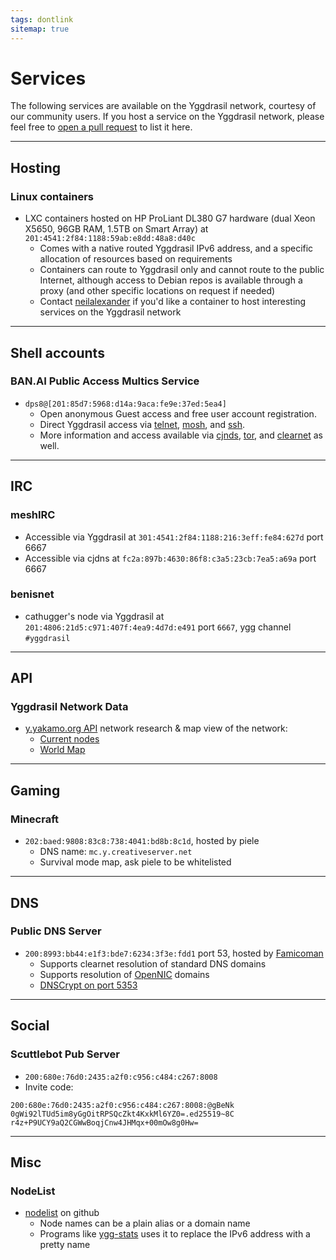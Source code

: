 ```yaml
---
tags: dontlink
sitemap: true
---
```


# Services

The following services are available on the Yggdrasil network, courtesy of our community users. If you host a service on the Yggdrasil network, please feel free to [open a pull request](https://github.com/yggdrasil-network/yggdrasil-network.github.io/edit/master/services.md) to list it here.

----

## Hosting

### Linux containers

- LXC containers hosted on HP ProLiant DL380 G7 hardware (dual Xeon X5650, 96GB RAM, 1.5TB on Smart Array) at `201:4541:2f84:1188:59ab:e8dd:48a8:d40c`
  - Comes with a native routed Yggdrasil IPv6 address, and a specific allocation of resources based on requirements
  - Containers can route to Yggdrasil only and cannot route to the public Internet, although access to Debian repos is available through a proxy (and other specific locations on request if needed)
  - Contact [neilalexander](https://matrix.to/#/@neilalexander:matrix.org) if you'd like a container to host interesting services on the Yggdrasil network

----

## Shell accounts

### BAN.AI Public Access Multics Service

 - `dps8@[201:85d7:5968:d14a:9aca:fe9e:37ed:5ea4]`
   - Open anonymous Guest access and free user account registration.
   - Direct Yggdrasil access via [telnet](telnet://[201:85d7:5968:d14a:9aca:fe9e:37ed:5ea4]), [mosh](mosh://[201:85d7:5968:d14a:9aca:fe9e:37ed:5ea4]), and [ssh](ssh://[201:85d7:5968:d14a:9aca:fe9e:37ed:5ea4]).
   - More information and access available via [cjnds](http://[fc18:cd5:92ad:5ed6:9960:ad6f:d723:b971]/multics), [tor](http://stopaiepslgjzczi.onion/multics), and [clearnet](https://ban.ai/multics) as well.

----

## IRC

### meshIRC

- Accessible via Yggdrasil at `301:4541:2f84:1188:216:3eff:fe84:627d` port 6667
- Accessible via cjdns at `fc2a:897b:4630:86f8:c3a5:23cb:7ea5:a69a` port 6667

### benisnet

- cathugger's node via Yggdrasil at `201:4806:21d5:c971:407f:4ea9:4d7d:e491` port `6667`, ygg channel `#yggdrasil`
  
----

## API

### Yggdrasil Network Data

- [y.yakamo.org API](http://y.yakamo.org:3000/) network research & map view of the network:
  - [Current nodes](http://[301:4541:2f84:1188:216:3eff:feb6:65a3]:3000/current)
  - [World Map](http://[301:4541:2f84:1188:216:3eff:feb6:65a3]:3000/static/map.png)

----

## Gaming

### Minecraft
  - `202:baed:9808:83c8:738:4041:bd8b:8c1d`, hosted by piele
    - DNS name: `mc.y.creativeserver.net`
    - Survival mode map, ask piele to be whitelisted

----

## DNS

### Public DNS Server
  - `200:8993:bb44:e1f3:bde7:6234:3f3e:fdd1` port 53, hosted by [Famicoman](https://phillymesh.net)
    - Supports clearnet resolution of standard DNS domains
    - Supports resolution of [OpenNIC](https://www.opennic.org/) domains
	- [DNSCrypt on port 5353](https://servers.opennicproject.org/edit.php?srv=ns7.nh.nl.dns.opennic.glue)

----

## Social

### Scuttlebot Pub Server
  - `200:680e:76d0:2435:a2f0:c956:c484:c267:8008`
  - Invite code:
```
200:680e:76d0:2435:a2f0:c956:c484:c267:8008:@gBeNk
0gWi92lTUd5im8yGgOitRPSQcZkt4KxkMl6YZ0=.ed25519~8C
r4z+P9UCY9aQ2CGWwBoqjCnw4JHMqx+00mOw8g0Hw=
```

----

## Misc

### NodeList
  - [nodelist](https://github.com/yakamok/yggdrasil-nodelist/blob/master/nodelist) on github
    - Node names can be a plain alias or a domain name
    - Programs like [ygg-stats](https://github.com/yakamok/yggdrasil-stats) uses it to replace the IPv6 address with a pretty name
